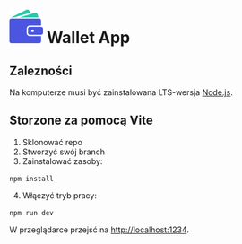 <h1><img src="https://github.com/damtchorzewski/S7venSurvivors-Wallet/blob/main/src/assets/svg/wallet.svg" viewBox="0 0 10 10" title="logo" alt="logo" /> Wallet App</h1>

## Zalezności

Na komputerze musi być zainstalowana LTS-wersja [Node.js](https://nodejs.org/en/).

## Storzone za pomocą Vite

1. Sklonować repo
2. Stworzyć swój branch
3. Zainstalować zasoby:

```shell
npm install
```

4. Włączyć tryb pracy:

```shell
npm run dev
```

W przeglądarce przejść na [http://localhost:1234](http://localhost:1234).
